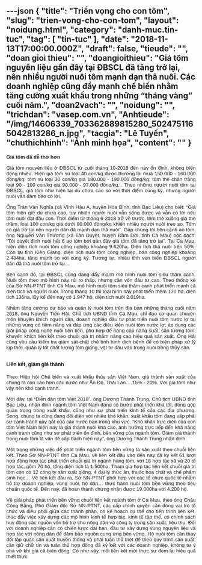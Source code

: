 ---json
{
    "title": "Triển vọng cho con tôm",
    "slug": "trien-vong-cho-con-tom",
    "layout": "noidung.html",
    "category": "danh-muc.tin-tuc",
    "tag": [
        "tin-tuc"
    ],
    "date": "2018-11-13T17:00:00.000Z",
    "draft": false,
    "tieude": "",
    "doan gioi thieu": "",
    "doangioithieu": "Giá tôm nguyên liệu gần đây tại ĐBSCL đã tăng trở lại, nên nhiều người nuôi tôm mạnh dạn thả nuôi. Các doanh nghiệp cũng đẩy mạnh chế biến nhằm tăng cường xuất khẩu trong những “tháng vàng” cuối năm.",
    "doan2vach": "",
    "noidung": "",
    "trichdan": "vasep.com.vn",
    "Anhtieude": "/img/14606339_703362889815280_5024751165042813286_n.jpg",
    "tacgia": "Lê Tuyến",
    "chuthichhinh": "Ảnh minh họa",
    "__content__": ""
}
---
<p style="text-align:justify"><span style="font-size:13px"><span style="color:#1b1b1b"><span style="font-family:Arial"><span style="background-color:#ffffff"><strong><span style="font-size:10pt">Gi&aacute; t&ocirc;m đ&atilde; dễ thở hơn</span></strong></span></span></span></span></p>

<p style="margin-left:0cm; margin-right:0cm; text-align:justify"><span style="font-size:13px"><span style="background-color:white"><span style="color:#1b1b1b"><span style="font-family:Arial"><span style="font-size:10pt">Gi&aacute; t&ocirc;m nguy&ecirc;n liệu ở ĐBSCL từ cuối th&aacute;ng 10-2018 đến nay ổn định, kh&ocirc;ng biến động nhiều. Hiện gi&aacute; t&ocirc;m s&uacute; loại 40 con/kg được thương l&aacute;i mua 150.000 - 160.000 đồng/kg; t&ocirc;m s&uacute; loại 30 con/kg gi&aacute; 180.000 - 190.000 đồng/kg; t&ocirc;m thẻ ch&acirc;n trắng loại 90 - 100 con/kg gi&aacute; 90.000 - 97.000 đồng/kg... Theo những người nu&ocirc;i t&ocirc;m tại ĐBSCL, gi&aacute; t&ocirc;m như hiện tại d&ugrave; chưa cao so với thời điểm c&ugrave;ng kỳ, nhưng người nu&ocirc;i vẫn đảm bảo c&oacute; lời.</span></span></span></span></span></p>

<p style="margin-left:0cm; margin-right:0cm; text-align:justify"><span style="font-size:13px"><span style="background-color:white"><span style="color:#1b1b1b"><span style="font-family:Arial"><span style="font-size:10pt">&Ocirc;ng Trần Văn Nghĩa (x&atilde; Vĩnh Hậu A, huyện H&ograve;a B&igrave;nh, tỉnh Bạc Li&ecirc;u) cho biết: &ldquo;Gi&aacute; t&ocirc;m hiện giờ d&ugrave; chưa cao, tuy nhi&ecirc;n người nu&ocirc;i vẫn sống được v&agrave; vẫn c&oacute; lời nếu t&ocirc;m nu&ocirc;i đạt đầu con. Thời điểm từ th&aacute;ng 6-2018 trở về trước, t&ocirc;m thẻ xuống gi&aacute; th&ecirc; thảm, loại 100 con/kg gi&aacute; dưới 80.000 đồng/kg khiến nhiều người nu&ocirc;i treo ao. T&ocirc;m c&oacute; gi&aacute; trở lại n&ecirc;n người d&acirc;n đ&atilde; mạnh dạn thả nu&ocirc;i&rdquo;. Gặp ch&uacute;ng t&ocirc;i b&ecirc;n cạnh ao t&ocirc;m, &ocirc;ng Nguyễn Văn Thương (x&atilde; T&acirc;n Duyệt, huyện Đầm Dơi, tỉnh C&agrave; Mau) bộc bạch: &ldquo;T&ocirc;i quyết định nu&ocirc;i hết 6 ao t&ocirc;m bởi gần đ&acirc;y gi&aacute; t&ocirc;m đ&atilde; tăng trở lại&rdquo;. Tại C&agrave; Mau, hiện diện t&iacute;ch nu&ocirc;i t&ocirc;m c&ocirc;ng nghiệp khoảng 9.620ha. Diện t&iacute;ch thả nu&ocirc;i tr&ecirc;n 50%. C&ograve;n tại tỉnh Ki&ecirc;n Giang, diện t&iacute;ch nu&ocirc;i t&ocirc;m c&ocirc;ng nghiệp, b&aacute;n c&ocirc;ng nghiệp khoảng 2.484ha, tăng mạnh so với c&ugrave;ng kỳ. Tương tự, nhiều tỉnh ven biển ĐBSCL người d&acirc;n đ&atilde; thả nu&ocirc;i t&ocirc;m trở lại&hellip;</span></span></span></span></span></p>

<p style="margin-left:0cm; margin-right:0cm; text-align:justify"><span style="font-size:13px"><span style="background-color:white"><span style="color:#1b1b1b"><span style="font-family:Arial"><span style="font-size:10pt">B&ecirc;n cạnh đ&oacute;, tại ĐBSCL cũng đang đẩy mạnh m&ocirc; h&igrave;nh nu&ocirc;i t&ocirc;m si&ecirc;u th&acirc;m canh. Nu&ocirc;i t&ocirc;m theo m&ocirc; h&igrave;nh n&agrave;y rủi ro thấp, nhưng cần vốn đầu tư cao. Theo thống k&ecirc; của Sở NN-PTNT tỉnh C&agrave; Mau, m&ocirc; h&igrave;nh nu&ocirc;i t&ocirc;m si&ecirc;u th&acirc;m canh ph&aacute;t triển mạnh cả diện t&iacute;ch v&agrave; người nu&ocirc;i. Trong th&aacute;ng 10 th&igrave; loại h&igrave;nh n&agrave;y ph&aacute;t triển th&ecirc;m 170 hộ, diện t&iacute;ch 136ha, lũy kế đến nay c&oacute; 1.947 hộ, diện t&iacute;ch nu&ocirc;i 2.019ha.</span></span></span></span></span></p>

<p style="margin-left:0cm; margin-right:0cm; text-align:justify"><span style="font-size:13px"><span style="background-color:white"><span style="color:#1b1b1b"><span style="font-family:Arial"><span style="font-size:10pt">Nhằm tăng cường dự b&aacute;o v&agrave; quản l&yacute; nu&ocirc;i t&ocirc;m tr&ecirc;n địa b&agrave;n những th&aacute;ng cuối năm 2018, &ocirc;ng Nguyễn Tiến Hải, Chủ tịch UBND tỉnh C&agrave; Mau, chỉ đạo cơ quan chuy&ecirc;n m&ocirc;n khuyến kh&iacute;ch người d&acirc;n, doanh nghiệp đầu tư ph&aacute;t triển nu&ocirc;i t&ocirc;m nước lợ tại những v&ugrave;ng c&oacute; tiềm năng v&agrave; đ&aacute;p ứng c&aacute;c điều kiện nu&ocirc;i t&ocirc;m nước lợ; &aacute;p dụng c&aacute;c giải ph&aacute;p c&ocirc;ng nghệ nu&ocirc;i ti&ecirc;n tiến, ph&ugrave; hợp để n&acirc;ng cao năng suất, sản lượng t&ocirc;m; khuyến kh&iacute;ch li&ecirc;n kết theo chuỗi gi&aacute; trị nhằm n&acirc;ng cao hiệu quả sản xuất. &Ocirc;ng Hải cũng y&ecirc;u cầu kiểm tra gi&aacute;m s&aacute;t chặt chẽ t&igrave;nh h&igrave;nh dịch bệnh để c&oacute; biện ph&aacute;p xử l&yacute; kịp thời, quản l&yacute; tốt chất lượng t&ocirc;m giống, vật tư đầu v&agrave;o trong nu&ocirc;i trồng thủy sản.</span></span></span></span></span></p>

<h2 style="font-style:normal; text-align:justify"><strong><span style="font-size:10pt">Li&ecirc;n kết, giảm gi&aacute; th&agrave;nh</span></strong></h2>

<p style="margin-left:0cm; margin-right:0cm; text-align:justify"><span style="font-size:13px"><span style="background-color:white"><span style="color:#1b1b1b"><span style="font-family:Arial"><span style="font-size:10pt">Theo Hiệp hội Chế biến v&agrave; xuất khẩu thủy sản Việt Nam, gi&aacute; th&agrave;nh sản xuất của ch&uacute;ng ta c&ograve;n cao hơn c&aacute;c nước như Ấn Độ, Th&aacute;i Lan&hellip; 15% - 20%. Với gi&aacute; t&ocirc;m như vậy n&ecirc;n kh&oacute; cạnh tranh.</span></span></span></span></span></p>

<p style="margin-left:0cm; margin-right:0cm; text-align:justify"><span style="font-size:13px"><span style="background-color:white"><span style="color:#1b1b1b"><span style="font-family:Arial"><span style="font-size:10pt">Mới đ&acirc;y, tại &ldquo;Diễn đ&agrave;n t&ocirc;m Việt 2018&rdquo;, &ocirc;ng Dương Th&agrave;nh Trung, Chủ tịch UBND tỉnh Bạc Li&ecirc;u, nhận định ng&agrave;nh t&ocirc;m Việt Nam đang c&oacute; bước ph&aacute;t triển kh&aacute; tốt, đ&oacute;ng g&oacute;p quan trọng trong xuất khẩu, cũng như sự ph&aacute;t triển kinh tế của c&aacute;c địa phương. Song, ch&uacute;ng ta cũng đang đối diện với nhiều kh&oacute; khăn, xuất khẩu t&ocirc;m đang vấp phải sự cạnh tranh gay gắt của c&aacute;c nước bạn trong khu vực. &ldquo;Kh&oacute; khăn trực diện của con t&ocirc;m Việt Nam hiện nay l&agrave; gi&aacute; th&agrave;nh nu&ocirc;i kh&aacute; cao, ảnh hưởng trực tiếp đến khả năng cạnh tranh cũng như sự ph&aacute;t triển ổn định, bền vững của ng&agrave;nh t&ocirc;m. Giảm gi&aacute; th&agrave;nh trong nu&ocirc;i t&ocirc;m l&agrave; vấn đề cấp b&aacute;ch hiện nay&rdquo;, &ocirc;ng Dương Th&agrave;nh Trung nhận định.</span></span></span></span></span></p>

<p style="margin-left:0cm; margin-right:0cm; text-align:justify"><span style="font-size:13px"><span style="background-color:white"><span style="color:#1b1b1b"><span style="font-family:Arial"><span style="font-size:10pt">Một trong những việc để ph&aacute;t triển ng&agrave;nh t&ocirc;m bền vững l&agrave; sản xuất theo chuỗi li&ecirc;n kết. Theo Sở NN-PTNT tỉnh C&agrave; Mau, về li&ecirc;n kết đầu v&agrave;o đến nay đ&atilde; k&yacute; kết 61 lượt hợp đồng hợp t&aacute;c ph&aacute;t triển chuỗi gi&aacute; trị ng&agrave;nh h&agrave;ng t&ocirc;m, với 18 hợp t&aacute;c x&atilde; v&agrave; 20 tổ hợp t&aacute;c, gồm 70 hộ, tổng diện t&iacute;ch l&agrave; 1.500ha. Tham gia hợp t&aacute;c li&ecirc;n kết chuỗi gi&aacute; trị t&ocirc;m c&ograve;n c&oacute; 12 c&ocirc;ng ty sản xuất giống, 4 đại l&yacute; thức ăn, thuốc h&oacute;a chất v&agrave; chế phẩm sinh học&hellip; Về li&ecirc;n kết đầu ra, Sở NN-PTNT phối hợp với c&aacute;c tổ chức quốc tế nhằm hỗ trợ doanh nghiệp, v&ugrave;ng nu&ocirc;i, hộ d&acirc;n&hellip; thực h&agrave;nh nu&ocirc;i t&ocirc;m bền vững theo ti&ecirc;u chuẩn quốc tế. Đến nay, đ&atilde; ho&agrave;n th&agrave;nh chứng nhận được 19.000ha với 4.200 hộ.</span></span></span></span></span></p>

<p style="margin-left:0cm; margin-right:0cm; text-align:justify"><span style="font-size:13px"><span style="background-color:white"><span style="color:#1b1b1b"><span style="font-family:Arial"><span style="font-size:10pt">Về giải ph&aacute;p ph&aacute;t triển bền vững chuỗi li&ecirc;n kết ng&agrave;nh t&ocirc;m ở C&agrave; Mau, theo &ocirc;ng Ch&acirc;u C&ocirc;ng Bằng, Ph&oacute; Gi&aacute;m đốc Sở NN-PTNT, c&aacute;c cấp ch&iacute;nh quyền cần đ&oacute;ng vai tr&ograve; tổ chức v&agrave; điều phối giữa c&aacute;c th&agrave;nh phần, c&oacute; kế hoạch cụ thể cho tiến tr&igrave;nh li&ecirc;n kết, th&uacute;c đẩy việc x&acirc;y dựng c&aacute;c m&ocirc; h&igrave;nh kinh tế hợp t&aacute;c, kinh tế tập thể, c&oacute; ch&iacute;nh s&aacute;ch huy động c&aacute;c nguồn vốn hỗ trợ cho n&ocirc;ng d&acirc;n v&agrave; c&ocirc;ng ty trong sản xuất, ti&ecirc;u thụ. Đối với doanh nghiệp cần c&oacute; chiến lược d&agrave;i hạn, đầu tư x&acirc;y dựng v&ugrave;ng nguy&ecirc;n liệu v&agrave; hợp t&aacute;c với n&ocirc;ng d&acirc;n để đảm bảo nguồn cung ứng bền vững. Hộ nu&ocirc;i t&ocirc;m cần thay đổi tập qu&aacute;n sản xuất truyền thống v&agrave; phải tu&acirc;n thủ triệt để theo quy tr&igrave;nh sản xuất; cần giữ chữ t&iacute;n v&agrave; tu&acirc;n thủ hợp đồng đ&atilde; k&yacute; kết với c&aacute;c doanh nghiệp, kh&ocirc;ng tự &yacute; ph&aacute; vỡ khi gi&aacute; cả biến động. C&oacute; như vậy, mối li&ecirc;n kết mới thực sự đem lại hiệu quả thiết thực.</span></span></span></span></span></p>
